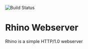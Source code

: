 
![Build Status](https://travis-ci.org/K1N62/Rhino.svg?branch=master)
# Rhino Webserver

Rhino is a simple HTTP/1.0 webserver
